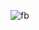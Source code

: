 ![fb](https://user-images.githubusercontent.com/66247691/231452175-5fbcc1ff-32be-4a8d-84c7-fdd941241eaf.png)
